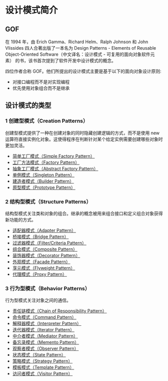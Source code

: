 # 设计模式简介

## GOF

在 1994 年，由 Erich Gamma、Richard Helm、Ralph Johnson 和 John Vlissides 四人合著出版了一本名为 Design Patterns - Elements of Reusable Object-Oriented Software（中文译名：设计模式 - 可复用的面向对象软件元素） 的书，该书首次提到了软件开发中设计模式的概念。

四位作者合称 GOF。他们所提出的设计模式主要是基于以下的面向对象设计原则:

- 对接口编程而不是对实现编程
- 优先使用对象组合而不是继承

## 设计模式的类型

### 1 创建型模式（Creation Patterns）

创建型模式提供了一种在创建对象的同时隐藏创建逻辑的方式，而不是使用 new 运算符直接实例化对象。这使得程序在判断针对某个给定实例需要创建哪些对象时更加灵活。

- [简单工厂模式（Simple Factory Pattern）](./spring-cloud-design-pattern/creation-simple-factory-pattern '简单工厂模式（Simple Factory Pattern）')
- [工厂方法模式（Factory Pattern）](./spring-cloud-design-pattern/creation-factory-method-pattern '工厂方法模式（Factory Pattern）')
- [抽象工厂模式（Abstract Factory Pattern）](./spring-cloud-design-pattern/creation-abstract-factory-pattern '抽象工厂模式（Abstract Factory Pattern）')
- [单例模式（Singleton Pattern）](./spring-cloud-design-pattern/creation-singleton-pattern '单例模式（Singleton Pattern）')
- [建造者模式（Builder Pattern）](./spring-cloud-design-pattern/creation-builder-pattern '建造者模式（Builder Pattern）')
- [原型模式（Prototype Pattern）](./spring-cloud-design-pattern/creation-prototype-pattern '原型模式（Prototype Pattern）')

### 2 结构型模式（Structure Patterns）

结构型模式关注类和对象的组合。继承的概念被用来组合接口和定义组合对象获得新功能的方式。

- [适配器模式（Adapter Pattern）](./spring-cloud-design-pattern/structure-adapter-pattern '适配器模式（Adapter Pattern）')
- [桥接模式（Bridge Pattern）](./spring-cloud-design-pattern/structure-bridge-pattern '桥接模式（Bridge Pattern）')
- [过滤器模式（Filter/Criteria Pattern）](./spring-cloud-design-pattern/structure-filter-pattern '过滤器模式（Filter/Criteria Pattern）')
- [组合模式（Composite Pattern）](./spring-cloud-design-pattern/structure-composite-pattern '组合模式（Composite Pattern）')
- [装饰器模式（Decorator Pattern）](./spring-cloud-design-pattern/structure-decorator-pattern '装饰器模式（Decorator Pattern）')
- [外观模式（Facade Pattern）](./spring-cloud-design-pattern/structure-facade-pattern '外观模式（Facade Pattern）')
- [享元模式（Flyweight Pattern）](./spring-cloud-design-pattern/structure-flyweight-pattern '享元模式（Flyweight Pattern）')
- [代理模式（Proxy Pattern）](./spring-cloud-design-pattern/structure-proxy-pattern '代理模式（Proxy Pattern）')

### 3 行为型模式（Behavior Patterns）

行为型模式关注对象之间的通信。

- [责任链模式（Chain of Responsibility Pattern）](./spring-cloud-design-pattern/behavior-responsibility-pattern '责任链模式（Chain of Responsibility Pattern）')
- [命令模式（Command Pattern）](./spring-cloud-design-pattern/ '命令模式（Command Pattern）')
- [解释器模式（Interpreter Pattern）](./spring-cloud-design-pattern/ '解释器模式（Interpreter Pattern）')
- [迭代器模式（Iterator Pattern）](./spring-cloud-design-pattern/ '迭代器模式（Iterator Pattern）')
- [中介者模式（Mediator Pattern）](./spring-cloud-design-pattern/ '中介者模式（Mediator Pattern）')
- [备忘录模式（Memento Pattern）](./spring-cloud-design-pattern/ '备忘录模式（Memento Pattern）')
- [观察者模式（Observer Pattern）](./spring-cloud-design-pattern/behavior-observer-pattern '观察者模式（Observer Pattern）')
- [状态模式（State Pattern）](./spring-cloud-design-pattern/ '状态模式（State Pattern）')
- [策略模式（Strategy Pattern）](./spring-cloud-design-pattern/ '策略模式（Strategy Pattern）')
- [模板模式（Template Pattern）](./spring-cloud-design-pattern/ '模板模式（Template Pattern）')
- [访问者模式（Visitor Pattern）](./spring-cloud-design-pattern/ '访问者模式（Visitor Pattern）')
